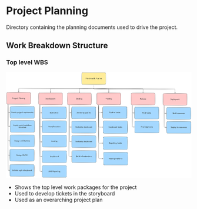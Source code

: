 # Project Planning

Directory containing the planning documents used to drive the project.

## Work Breakdown Structure

### Top level WBS
![wbs](wbs.png)
- Shows the top level work packages for the project
- Used to develop tickets in the storyboard
- Used as an overarching project plan